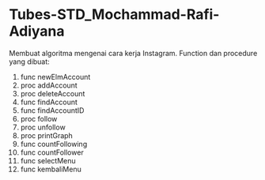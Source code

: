 # Tubes-STD_Mochammad-Rafi-Adiyana
Membuat algoritma mengenai cara kerja Instagram.
Function dan procedure yang dibuat:
1) func newElmAccount
2) proc addAccount
3) proc deleteAccount
4) func findAccount
5) func findAccountID
6) proc follow
7) proc unfollow
8) proc printGraph
9) func countFollowing
10) func countFollower
11) func selectMenu
12) func kembaliMenu
